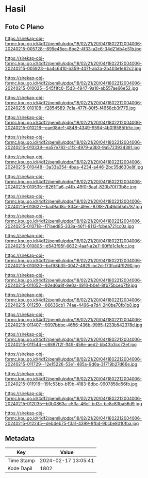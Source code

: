# Hasil

## Foto C Plano

https://sirekap-obj-formc.kpu.go.id/4df2/pemilu/pdpr/18/02/21/20/04/1802212004006-20240215-005728--695e45ec-8be2-4f33-a2c6-34d21db4c51b.jpg

https://sirekap-obj-formc.kpu.go.id/4df2/pemilu/pdpr/18/02/21/20/04/1802212004006-20240215-005923--ba4c6410-b359-407f-ab2a-2b403e1e62c2.jpg

https://sirekap-obj-formc.kpu.go.id/4df2/pemilu/pdpr/18/02/21/20/04/1802212004006-20240215-010025--545f1fc0-15d3-4947-9a10-ab557ae66e52.jpg

https://sirekap-obj-formc.kpu.go.id/4df2/pemilu/pdpr/18/02/21/20/04/1802212004006-20240215-010108--f2854589-7c1a-477f-80f5-f4658cb3f779.jpg

https://sirekap-obj-formc.kpu.go.id/4df2/pemilu/pdpr/18/02/21/20/04/1802212004006-20240215-010218--eae08de1-4848-4349-9594-4b0f8585fb5c.jpg

https://sirekap-obj-formc.kpu.go.id/4df2/pemilu/pdpr/18/02/21/20/04/1802212004006-20240215-010338--ea57e782-c1f2-4979-a3b0-9a5723934381.jpg

https://sirekap-obj-formc.kpu.go.id/4df2/pemilu/pdpr/18/02/21/20/04/1802212004006-20240215-010448--3a33a354-4baa-4234-a446-2bc35d630e8f.jpg

https://sirekap-obj-formc.kpu.go.id/4df2/pemilu/pdpr/18/02/21/20/04/1802212004006-20240215-010535--8261f1a6-c4fb-49f0-8aaf-820b70f73b8c.jpg

https://sirekap-obj-formc.kpu.go.id/4df2/pemilu/pdpr/18/02/21/20/04/1802212004006-20240215-010627--bad9ad8c-834e-49ec-9788-7b46d50ab787.jpg

https://sirekap-obj-formc.kpu.go.id/4df2/pemilu/pdpr/18/02/21/20/04/1802212004006-20240215-010718--f71aed85-333a-46f1-8113-fcbea721cc0a.jpg

https://sirekap-obj-formc.kpu.go.id/4df2/pemilu/pdpr/18/02/21/20/04/1802212004006-20240215-010805--d543f95f-6632-4aaf-a2e7-60ffd1c1efcc.jpg

https://sirekap-obj-formc.kpu.go.id/4df2/pemilu/pdpr/18/02/21/20/04/1802212004006-20240215-010920--bcf93b35-0047-4825-bc2d-f73fcd4f9290.jpg

https://sirekap-obj-formc.kpu.go.id/4df2/pemilu/pdpr/18/02/21/20/04/1802212004006-20240215-011052--92ed6a8f-9e0a-4910-b0e1-8fb75bceb7f9.jpg

https://sirekap-obj-formc.kpu.go.id/4df2/pemilu/pdpr/18/02/21/20/04/1802212004006-20240215-011250--06636cb1-74ae-4496-a7d4-240be70fb1b8.jpg

https://sirekap-obj-formc.kpu.go.id/4df2/pemilu/pdpr/18/02/21/20/04/1802212004006-20240215-011407--9097bbbc-4656-436b-9995-f233b542378d.jpg

https://sirekap-obj-formc.kpu.go.id/4df2/pemilu/pdpr/18/02/21/20/04/1802212004006-20240215-011544--c6887f2f-ff49-456e-aed2-bb43b3cc72ef.jpg

https://sirekap-obj-formc.kpu.go.id/4df2/pemilu/pdpr/18/02/21/20/04/1802212004006-20240215-011729--12e15226-53e1-485a-9d6a-31719b27d66e.jpg

https://sirekap-obj-formc.kpu.go.id/4df2/pemilu/pdpr/18/02/21/20/04/1802212004006-20240215-011916--191c53bb-b19b-4183-8dbc-9907858d56fb.jpg

https://sirekap-obj-formc.kpu.go.id/4df2/pemilu/pdpr/18/02/21/20/04/1802212004006-20240215-012035--b0b0863a-c53a-46cf-bd2c-bc8c83ba56d9.jpg

https://sirekap-obj-formc.kpu.go.id/4df2/pemilu/pdpr/18/02/21/20/04/1802212004006-20240215-012245--deb4eb75-f3a1-4399-8fb4-9bcbe8010fba.jpg


## Metadata

| Key        | Value               |
| ---------- | ------------------- |
| Time Stamp | 2024-02-17 13:05:41 |
| Kode Dapil | 1802                |



